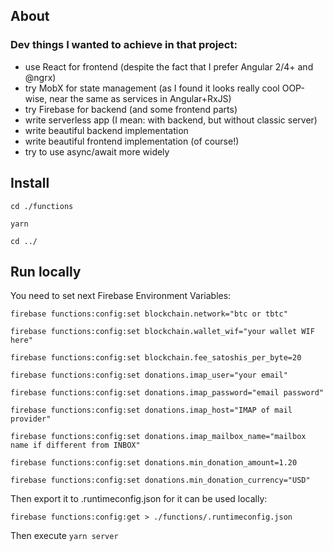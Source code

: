 ## About

### Dev things I wanted to achieve in that project:

 - use React for frontend (despite the fact that I prefer Angular 2/4+ and @ngrx)
 - try MobX for state management (as I found it looks really cool OOP-wise, near the same as services in Angular+RxJS)
 - try Firebase for backend (and some frontend parts)
 - write serverless app (I mean: with backend, but without classic server)
 - write beautiful backend implementation
 - write beautiful frontend implementation (of course!)
 - try to use async/await more widely

## Install

`cd ./functions`

`yarn`

`cd ../`

## Run locally

You need to set next Firebase Environment Variables:

`firebase functions:config:set blockchain.network="btc or tbtc"`

`firebase functions:config:set blockchain.wallet_wif="your wallet WIF here"`

`firebase functions:config:set blockchain.fee_satoshis_per_byte=20`

`firebase functions:config:set donations.imap_user="your email"`

`firebase functions:config:set donations.imap_password="email password"`

`firebase functions:config:set donations.imap_host="IMAP of mail provider"`

`firebase functions:config:set donations.imap_mailbox_name="mailbox name if different from INBOX"`

`firebase functions:config:set donations.min_donation_amount=1.20`

`firebase functions:config:set donations.min_donation_currency="USD"`

Then export it to .runtimeconfig.json for it can be used locally:

`firebase functions:config:get > ./functions/.runtimeconfig.json`

Then execute `yarn server`